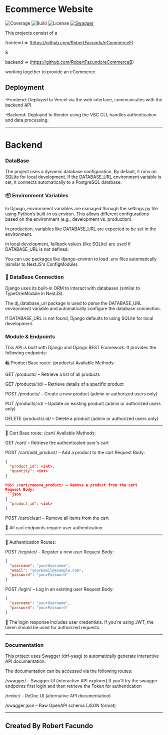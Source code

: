 # Ecommerce Website

![Coverage](https://img.shields.io/badge/coverage-100%25-brightgreen)
![Build](https://img.shields.io/badge/build-passing-brightgreen)
![License](https://img.shields.io/badge/license-MIT-orange)
[![Swagger](https://img.shields.io/badge/API-Swagger-orange)](http://authb.onrender.com/api)

This projects consist of a 

frontend => (https://github.com/RobertFacundo/eCommerceF)

&

backend => (https://github.com/RobertFacundo/eCommerceB)

working together to provide an eCommerce.


## Deployment
-Frontend: Deployed to Vercel via the web interface, communicates with the backend API.

-Backend: Deployed to Render using the VSC CLI, handles authentication and data processing.

---

# Backend

### DataBase
The project uses a dynamic database configuration. By default, it runs on SQLite for local development.
If the DATABASE_URL environment variable is set, it connects automatically to a PostgreSQL database.

### 📦 Environment Variables
In Django, environment variables are managed through the settings.py file using Python’s built-in os.environ. This allows different configurations based on the environment (e.g., development vs. production).

In production, variables like DATABASE_URL are expected to be set in the environment.

In local development, fallback values (like SQLite) are used if DATABASE_URL is not defined.

You can use packages like django-environ to load .env files automatically (similar to NestJS's ConfigModule).

### 🔌 DataBase Connection
Django uses its built-in ORM to interact with databases (similar to TypeOrmModule in NestJS).

The dj_database_url package is used to parse the DATABASE_URL environment variable and automatically configure the database connection.

If DATABASE_URL is not found, Django defaults to using SQLite for local development.

### Module & Endpoints
This API is built with Django and Django REST Framework. It provides the following endpoints:

🛍️ Product
Base route: /products/
Available Methods:

GET /products/ – Retrieve a list of all products

GET /products/:id/ – Retrieve details of a specific product

POST /products/ – Create a new product (admin or authorized users only)

PUT /products/:id/ – Update an existing product (admin or authorized users only)

DELETE /products/:id/ – Delete a product (admin or authorized users only)

-------


🛒 Cart
Base route: /cart/
Available Methods:

GET /cart/ – Retrieve the authenticated user's cart

POST /cart/add_product/ – Add a product to the cart
Request Body:
```json
{
  "product_id": <int>,
  "quantity": <int>
}
` 
POST /cart/remove_product/ – Remove a product from the cart
Request Body:
```json
{
  "product_id": <int>
}
```
POST /cart/clear/ – Remove all items from the cart

🔐 All cart endpoints require user authentication.

-----------

👤 Authentication
Routes:

POST /register/ – Register a new user
Request Body:
```json
{
  "username": "yourUsername",
  "email": "yourEmail@example.com",
  "password": "yourPassword"
}
```
POST /login/ – Log in an existing user
Request Body:
```json
{
  "username": "yourUsername",
  "password": "yourPassword"
}
```
📌 The login response includes user credentials. If you're using JWT, the token should be used for authorized requests.

------------
### Documentation
This project uses Swagger (drf-yasg) to automatically generate interactive API documentation.

The documentation can be accessed via the following routes:

/swagger/ – Swagger UI (interactive API explorer)
If you'll try the swagger endpoints first login and then retrieve the Token for authentication

/redoc/ – ReDoc UI (alternative API documentation)

/swagger.json – Raw OpenAPI schema (JSON format)

---
Created By Robert Facundo
---